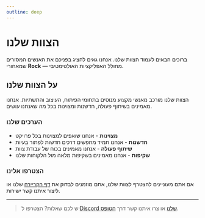 ```yaml
---
outline: deep
---
```


# הצוות שלנו

ברוכים הבאים לעמוד הצוות שלנו. אנחנו גאים להציג בפניכם את האנשים המסורים שמאחורי **Rock** — מחולל האפליקציות האולטימטיבי.

<script setup>
import { VPTeamMembers } from 'vitepress/theme'

const members = [
  {
    avatar: '../bg_logo.jpg',
    name: 'רות חזקיהו',
    title: 'מנכ"לית ומייסדת',
    links: [
      { icon: 'github', link: 'https://github.com/ptr-15' },
      { icon: 'linkedin', link: 'https://linkedin.com' }
    ]
  },
  {
    avatar: '../bg_logo.jpg',
    name: 'שרה לוי',
    title: 'מנהלת פיתוח',
    links: [
      { icon: 'github', link: 'https://github.com/ptr-15' },
      { icon: 'linkedin', link: 'https://linkedin.com' }
    ]
  },
  {
    avatar: '../bg_logo.jpg',
    name: 'רחל ישראלי',
    title: 'מהנדסת ראשית',
    links: [
      { icon: 'github', link: 'https://github.com/ptr-15' },
      { icon: 'linkedin', link: 'https://linkedin.com' }
    ]
  }
]
</script>

<VPTeamMembers size="small" :members="members" />

## על הצוות שלנו

הצוות שלנו מורכב מאנשי מקצוע מנוסים בתחומי הפיתוח, העיצוב והתשתיות. אנחנו מאמינים בשיתוף פעולה, חדשנות ומצוינות בכל מה שאנחנו עושים.

### הערכים שלנו

- **מצוינות** - אנחנו שואפים למצוינות בכל פרויקט
- **חדשנות** - אנחנו תמיד מחפשים דרכים חדשות לפתור בעיות
- **שיתוף פעולה** - אנחנו מאמינים בכוח של עבודת צוות
- **שקיפות** - אנחנו מאמינים בשקיפות מלאה מול הלקוחות שלנו

### הצטרפו אלינו

אם אתם מעוניינים להצטרף לצוות שלנו, אתם מוזמנים לבדוק את [דף הקריירה](/he/careers) שלנו או ליצור איתנו קשר ישירות.

---

> יש לכם שאלות? הצטרפו ל[Discord שלנו](https://discord.gg/rock) או צרו איתנו קשר דרך [הטופס](/he/contact).
